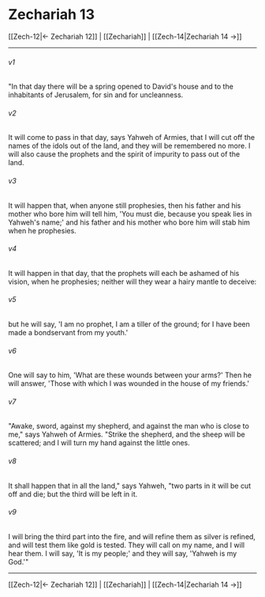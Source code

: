 # Zechariah 13

[[Zech-12|← Zechariah 12]] | [[Zechariah]] | [[Zech-14|Zechariah 14 →]]
***



###### v1 
"In that day there will be a spring opened to David's house and to the inhabitants of Jerusalem, for sin and for uncleanness. 

###### v2 
It will come to pass in that day, says Yahweh of Armies, that I will cut off the names of the idols out of the land, and they will be remembered no more. I will also cause the prophets and the spirit of impurity to pass out of the land. 

###### v3 
It will happen that, when anyone still prophesies, then his father and his mother who bore him will tell him, 'You must die, because you speak lies in Yahweh's name;' and his father and his mother who bore him will stab him when he prophesies. 

###### v4 
It will happen in that day, that the prophets will each be ashamed of his vision, when he prophesies; neither will they wear a hairy mantle to deceive: 

###### v5 
but he will say, 'I am no prophet, I am a tiller of the ground; for I have been made a bondservant from my youth.' 

###### v6 
One will say to him, 'What are these wounds between your arms?' Then he will answer, 'Those with which I was wounded in the house of my friends.' 

###### v7 
"Awake, sword, against my shepherd, and against the man who is close to me," says Yahweh of Armies. "Strike the shepherd, and the sheep will be scattered; and I will turn my hand against the little ones. 

###### v8 
It shall happen that in all the land," says Yahweh, "two parts in it will be cut off and die; but the third will be left in it. 

###### v9 
I will bring the third part into the fire, and will refine them as silver is refined, and will test them like gold is tested. They will call on my name, and I will hear them. I will say, 'It is my people;' and they will say, 'Yahweh is my God.'"

***
[[Zech-12|← Zechariah 12]] | [[Zechariah]] | [[Zech-14|Zechariah 14 →]]
